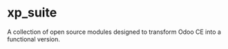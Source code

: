 # xp_suite
A collection of open source modules designed to transform Odoo CE into a functional version.
